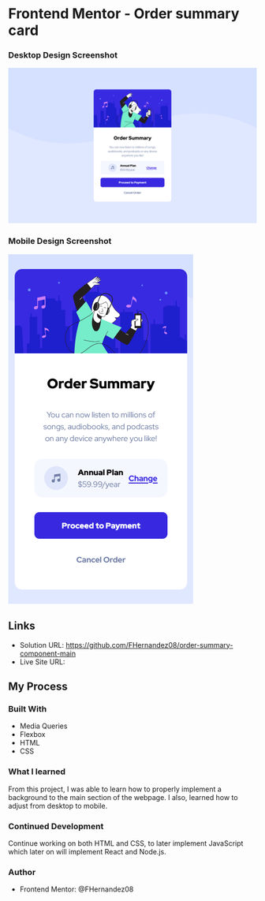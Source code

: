 # Frontend Mentor - Order summary card

### Desktop Design Screenshot
<img src="screenshots/desktop-design.png">

### Mobile Design Screenshot
<img src="screenshots/mobile-design.png">

## Links
- Solution URL: https://github.com/FHernandez08/order-summary-component-main
- Live Site URL: 

## My Process
### Built With
- Media Queries
- Flexbox
- HTML
- CSS

### What I learned
From this project, I was able to learn how to properly implement a background to the main section of the webpage. I also, learned how to adjust from desktop to mobile.

### Continued Development
Continue working on both HTML and CSS, to later implement JavaScript which later on will implement React and Node.js.

### Author
- Frontend Mentor: @FHernandez08